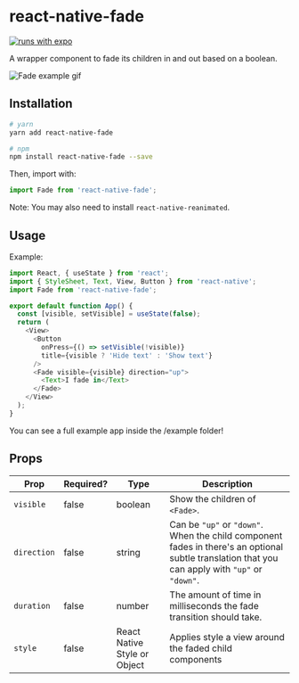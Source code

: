 # react-native-fade

[![runs with expo](https://img.shields.io/badge/Runs%20with%20Expo-000.svg?style=flat&logo=EXPO&labelColor=ffffff&logoColor=000)](https://github.com/expo/expo)

A wrapper component to fade its children in and out based on a boolean.

![Fade example gif](https://user-images.githubusercontent.com/6455018/71566445-b0982780-2a85-11ea-96f9-2519dc33930d.gif)

## Installation

```bash
# yarn
yarn add react-native-fade

# npm
npm install react-native-fade --save
```

Then, import with:

```js
import Fade from 'react-native-fade';
```

Note:
You may also need to install `react-native-reanimated`.

## Usage

Example:

```js
import React, { useState } from 'react';
import { StyleSheet, Text, View, Button } from 'react-native';
import Fade from 'react-native-fade';

export default function App() {
  const [visible, setVisible] = useState(false);
  return (
    <View>
      <Button
        onPress={() => setVisible(!visible)}
        title={visible ? 'Hide text' : 'Show text'}
      />
      <Fade visible={visible} direction="up">
        <Text>I fade in</Text>
      </Fade>
    </View>
  );
}
```

You can see a full example app inside the /example folder!

## Props

| Prop        | Required? | Type                         | Description                                                                                                                                     |
| ----------- | --------- | ---------------------------- | ----------------------------------------------------------------------------------------------------------------------------------------------- |
| `visible`   | false     | boolean                      | Show the children of `<Fade>`.                                                                                                                  |
| `direction` | false     | string                       | Can be `"up"` or `"down"`. When the child component fades in there's an optional subtle translation that you can apply with `"up"` or `"down"`. |
| `duration`  | false     | number                       | The amount of time in milliseconds the fade transition should take.                                                                             |
| `style`     | false     | React Native Style or Object | Applies style a view around the faded child components                                                                                          |

